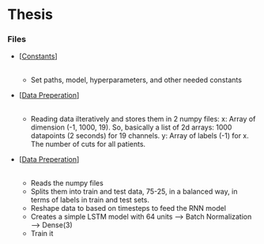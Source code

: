 # Thesis

### Files
* [<a href="https://github.com/Ggkenios/thesis/blob/main/extra/constants.py">Constants</a>] <br><br>
   - Set paths, model, hyperparameters, and other needed constants

* [<a href="https://github.com/Ggkenios/thesis/blob/main/extra/cut_batches.py">Data Preperation</a>] <br><br>
   - Reading data ilteratively and stores them in 2 numpy files:
      x: Array of dimension (-1, 1000, 19). So, basically a list of 2d arrays: 1000 datapoints (2 seconds) for 19 channels.
      y: Array of labels (-1) for x. The number of cuts for all patients.
      
* [<a href="https://github.com/Ggkenios/thesis/blob/main/model_train.py">Data Preperation</a>] <br><br>
   - Reads the numpy files
   - Splits them into train and test data, 75-25, in a balanced way, in terms of labels in train and test sets.
   - Reshape data to based on timesteps to feed the RNN model
   - Creates a simple LSTM model with 64 units --> Batch Normalization --> Dense(3)
   - Train it
